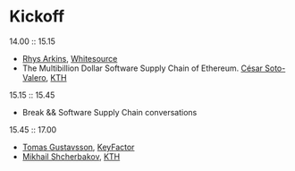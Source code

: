 # Kickoff

14.00 :: 15.15
- [Rhys Arkins](), [Whitesource]()
- The Multibillion Dollar Software Supply Chain of Ethereum. [César Soto-Valero](https://www.cesarsotovalero.net/), [KTH]()

15.15 :: 15.45
- Break && Software Supply Chain conversations

15.45 :: 17.00
- [Tomas Gustavsson](), [KeyFactor]()
- [Mikhail Shcherbakov](), [KTH]()
